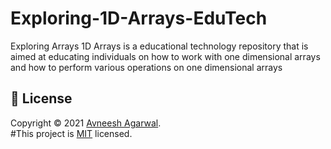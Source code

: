# Exploring-1D-Arrays-EduTech
Exploring Arrays 1D Arrays is a educational technology repository that is aimed at educating individuals on how to work with one dimensional arrays and how to perform various operations on one dimensional  arrays

## 📝 License

Copyright © 2021 [Avneesh Agarwal](https://github.com/njabuloskosana). <br />
#This project is [MIT](https://github.com/avneesh0612/next-progress-bar/blob/main/LICENSE) licensed.
